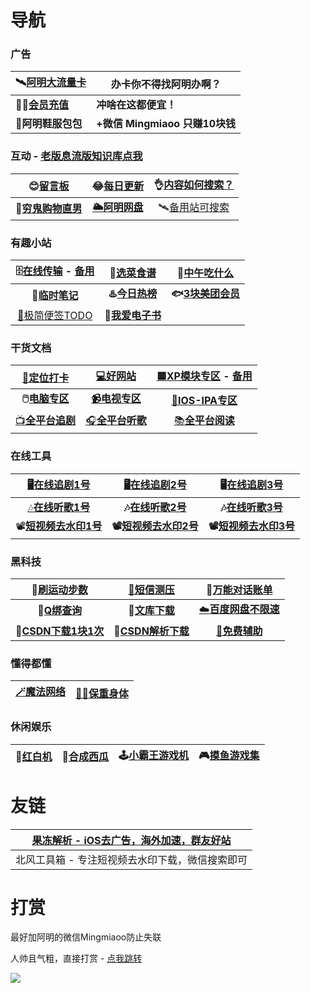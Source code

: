 # 导航

### 广告

| 🛰️[阿明大流量卡](https://haokawx.lot-ml.com/Product/Index/182665) | 办卡你不得找阿明办啊？         |
| ------------------------------------------------------------ | ------------------------------ |
| **🙆‍♂️[会员充值](http://shangzhang.99kami.com?parent_code=1005451)** | **冲啥在这都便宜！**           |
| **👟阿明鞋服包包**                                            | **+微信 Mingmiaoo 只赚10块钱** |



### 互动 - [老版息流版知识库点我](https://flowus.cn/haoruan/share/d4ae140f-c37d-4eb8-b379-81a88c2dd76e)
|       😊[留言板](https://support.qq.com/product/411304)       | 😂[每日更新](/每日更新/2023年9月每日精选) | 👌[内容如何搜索？](https://haoruan.cc/%E7%BD%91%E7%AB%99%E7%94%A8%E6%B3%95) |
| :----------------------------------------------------------: | :--------------------------------------: | :----------------------------------------------------------: |
| **👻[穷鬼购物直男](https://flowus.cn/haoruan/share/821bd9ed-93f9-4425-9489-05680ca73790)** |  **[🌥️阿明网盘](https://wp.haoruan.cc)**  |                🛰️[备用站可搜索](wk.haoruan.cc)                |



### 有趣小站

| 🗄️[在线传输](https://wormhole.app/) - [备用](https://fast.uc.cn/) |           🍛[选菜食谱](https://cook.yunyoujun.cn/)            |             🍚[中午吃什么](http://chishenme.xyz/)             |
| :----------------------------------------------------------: | :----------------------------------------------------------: | :----------------------------------------------------------: |
|             **📒[临时笔记](https://bijici.com/)**             |            **♨️[今日热榜](https://tophub.today/)**            | **🐟[3块美团会员](https://flowus.cn/haoruan/share/1e16994c-1ef4-47f9-9c21-21c6c3ba01a0)** |
|        [📑极简便签TODO](https://www.ricocc.com/todo/)         | 📖[**我爱电子书**](https://flowus.cn/haoruan/share/3fc2e8ca-a47a-413b-9388-d174f90b5bb4) |                                                              |



### 干货文档

|               [🧭定位打卡](/打卡定位/0打卡定位)               | [💻好网站](https://www.haoruan.cc/%E7%9F%A5%E8%AF%86%E5%BA%93/%E5%A5%BD%E7%BD%91%E7%AB%99%E6%8E%A8%E8%8D%90) | [🟦XP模块专区](https://flowery-espadrille-695.notion.site/XP-a7667b75eafb4ebb9c5dd23784e98bee) - [备用](https://www.yuque.com/yuqueyonghuxd6cxl/qdzxvy/bgbnhio8qwwgbypv) |
| :----------------------------------------------------------: | :----------------------------------------------------------: | :----------------------------------------------------------: |
| **🖱️[电脑专区](https://www.haoruan.cc/%E7%9F%A5%E8%AF%86%E5%BA%93/%E7%94%B5%E8%84%91%E5%B0%8F%E7%99%BD%E5%88%B0%E5%A4%A7%E5%B8%88)** | [**📹电视专区**](https://www.haoruan.cc/%E5%BD%B1%E9%9F%B3%E9%98%85%E8%AF%BB/%E7%94%B5%E8%A7%86TV%E7%9B%92%E5%AD%90) | [🍎**IOS-IPA专区**](https://www.haoruan.cc/%E7%9F%A5%E8%AF%86%E5%BA%93/IOS%E7%A0%B8%E5%A3%B3IPA%E5%88%86%E4%BA%AB) |
| [📺**全平台追剧**](https://www.haoruan.cc/%E5%BD%B1%E9%9F%B3%E9%98%85%E8%AF%BB/%E8%BF%BD%E5%89%A7%E5%85%A8%E5%B9%B3%E5%8F%B0) | [🎧**全平台听歌**](https://www.haoruan.cc/%E5%BD%B1%E9%9F%B3%E9%98%85%E8%AF%BB/%E9%9F%B3%E4%B9%90) | [📚**全平台阅读**](https://www.haoruan.cc/%E5%BD%B1%E9%9F%B3%E9%98%85%E8%AF%BB/%E9%98%85%E8%AF%BB-%E5%90%AC%E4%B9%A6-%E6%BC%AB%E7%94%BB-%E5%8A%A8%E6%BC%AB) |



### 在线工具

|         [🖥️在线追剧1号](https://www.reboku.com/)         |      [🖥️在线追剧2号](https://search.ymck.me/)      |       🖥️[在线追剧3号](http://www.renren.pro/)       |
| :-----------------------------------------------------: | :-----------------------------------------------: | :------------------------------------------------: |
| [🎶**在线听歌1号**](https://tool.liumingye.cn/music/#/)  | **🎶[在线听歌2号](https://www.jamendo.com/start)** |     **🎶[在线听歌3号](https://www.zz123.com/)**     |
| 📽️[**短视频去水印1号**](https://watermark.liumingye.cn/) | **📽️[短视频去水印2号](https://weibo.iiilab.com/)** | **📽️[短视频去水印3号](https://lab.5ime.cn/video/)** |



### 黑科技

|            🏃[刷运动步数](https://zs.52o.ink/)            | [📵短信测压](https://wk.aminggood.cn/%E5%BD%B1%E9%9F%B3%E9%98%85%E8%AF%BB/%E7%9F%AD%E4%BF%A1%E6%B5%8B%E5%8E%8B) |      💭[万能对话账单](https://tool.dvgod.com/index.html)      |
| :------------------------------------------------------: | :----------------------------------------------------------: | :----------------------------------------------------------: |
|     **🐧[Q绑查询](https://zy.xywlapi.cc/home.html)**      | **📃[文库下载](https://www.haoruan.cc/%E7%9F%A5%E8%AF%86%E5%BA%93/%E7%99%BE%E5%BA%A6%E6%96%87%E5%BA%93%E8%B1%86%E4%B8%81%E9%81%93%E5%AE%A2%E5%B7%B4%E5%B7%B4%E4%B8%8B%E8%BD%BD/)** | [☁️**百度网盘不限速**](https://www.haoruan.cc/%E7%9F%A5%E8%AF%86%E5%BA%93/%E7%99%BE%E5%BA%A6%E7%BD%91%E7%9B%98%E4%B8%8D%E9%99%90%E9%80%9F) |
| **🔻[CSDN下载1块1次](https://www.zhanghuanglong.com/dl)** |          **🔻[CSDN解析下载](https://dl.zzyyww.cn/)**          | **[🧱免费辅助](https://flowus.cn/haoruan/share/5846a0ea-b0e9-47f1-bb5b-9c61c9e4408d)** |



### 懂得都懂

| [🪄魔法网络](https://haoruan.gitbook.io/bei-yong-wen-ku/pages/%E5%BD%B1%E9%9F%B3%E9%98%85%E8%AF%BB/%E9%AD%94%E6%B3%95%E7%BD%91%E7%BB%9C) | [🦸‍♂️保重身体](https://haoruan.gitbook.io/bei-yong-wen-ku/pages/%E5%BD%B1%E9%9F%B3%E9%98%85%E8%AF%BB/%E4%BF%9D%E9%87%8D%E8%BA%AB%E4%BD%93) |
| :----------------------------------------------------------: | :----------------------------------------------------------: |



### 休闲娱乐

| 🐲[红白机](https://nes.heheda.top/) | 🍉[合成西瓜](http://tool.liumingye.cn/watermelon//) | 🕹️[小霸王游戏机](https://www.yikm.net/) | 🎮[摸鱼游戏集](https://www.wesane.com/) |
| :--------------------------------: | :------------------------------------------------: | :------------------------------------: | :------------------------------------: |



# 友链

| [果冻解析 - iOS去广告，海外加速，群友好站](https://dns.66a.net/) |
| ------------------------------------------------------------ |
| 北风工具箱 - 专注短视频去水印下载，微信搜索即可              |



# 打赏

最好加阿明的微信Mingmiaoo防止失联

人帅且气粗，直接打赏 - [点我跳转](https://support.qq.com/product/411304)

![](https://bj.bcebos.com/baidu-rmb-video-cover-1/697e5f59075733a410ee92b1142fe08f.png)
